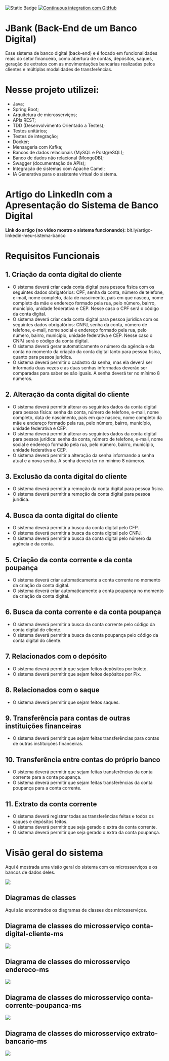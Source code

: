 ![Static Badge](https://img.shields.io/badge/java-21)  [![Continuous integration com GitHub](https://github.com/joseeliomar/banco-digital/actions/workflows/docker-publish.yml/badge.svg)](https://github.com/joseeliomar/banco-digital/actions/workflows/docker-publish.yml)

# JBank (Back-End de um Banco Digital)

Esse sistema de banco digital (back-end) e é focado em funcionalidades reais do setor financeiro, como abertura de contas, depósitos, saques, geração de extratos com as movimentações bancárias realizadas pelos clientes e múltiplas modalidades de transferências.

# Nesse projeto utilizei:

- Java;
- Spring Boot;
- Arquitetura de microsserviços;
- APIs REST;
- TDD (Desenvolvimento Orientado a Testes);
- Testes unitários;
- Testes de integração;
- Docker;
- Mensageria com Kafka;
- Bancos de dados relacionais (MySQL e PostgreSQL);
- Banco de dados não relacional (MongoDB);
- Swagger (documentação de APIs);
- Integração de sistemas com Apache Camel;
- IA Generativa para o assistente virtual do sistema.

# Artigo do LinkedIn com a Apresentação do Sistema de Banco Digital

**Link do artigo (no vídeo mostro o sistema funcionando):** bit.ly/artigo-linkedin-meu-sistema-banco

# Requisitos Funcionais
## 1. Criação da conta digital do cliente
- O sistema deverá criar cada conta digital para pessoa física com os seguintes dados obrigatórios: CPF, senha da conta, número de telefone, e-mail, nome completo, data de nascimento, país em que nasceu, nome completo da mãe e endereço formado pela rua, pelo número, bairro, município, unidade federativa e CEP. Nesse caso o CPF será o código da conta digital.
- O sistema deverá criar cada conta digital para pessoa jurídica com os seguintes dados obrigatórios: CNPJ, senha da conta, número de telefone, e-mail, nome social e endereço formado pela rua, pelo número, bairro, município, unidade federativa e CEP. Nesse caso o CNPJ será o código da conta digital.
- O sistema deverá gerar automaticamente o número da agência e da conta no momento da criação da conta digital tanto para pessoa física, quanto para pessoa jurídica.
- O sistema deverá permitir o cadastro da senha, mas ela deverá ser informada duas vezes e as duas senhas informadas deverão ser comparadas para saber se são iguais. A senha deverá ter no mínimo 8 números.

## 2. Alteração da conta digital do cliente

- O sistema deverá permitir alterar os seguintes dados da conta digital para pessoa física: senha da conta, número de telefone, e-mail, nome completo, data de nascimento, país em que nasceu, nome completo da mãe e endereço formado pela rua, pelo número, bairro, município, unidade federativa e CEP.
- O sistema deverá permitir alterar os seguintes dados da conta digital para pessoa jurídica: senha da conta, número de telefone, e-mail, nome social e endereço formado pela rua, pelo número, bairro, município, unidade federativa e CEP.
- O sistema deverá permitir a alteração da senha informando a senha atual e a nova senha. A senha deverá ter no mínimo 8 números.
  
## 3. Exclusão da conta digital do cliente
- O sistema deverá permitir a remoção da conta digital para pessoa física.
- O sistema deverá permitir a remoção da conta digital para pessoa jurídica.

## 4. Busca da conta digital do cliente
- O sistema deverá permitir a busca da conta digital pelo CFP.
- O sistema deverá permitir a busca da conta digital pelo CNPJ.
- O sistema deverá permitir a busca da conta digital pelo número da agência e da conta.
  
## 5. Criação da conta corrente e da conta poupança
- O sistema deverá criar automaticamente a conta corrente no momento da criação da conta digital.
- O sistema deverá criar automaticamente a conta poupança no momento da criação da conta digital.
  
## 6. Busca da conta corrente e da conta poupança
- O sistema deverá permitir a busca da conta corrente pelo código da conta digital do cliente.
- O sistema deverá permitir a busca da conta poupança pelo código da conta digital do cliente.
  
## 7. Relacionados com o depósito
- O sistema deverá permitir que sejam feitos depósitos por boleto.
- O sistema deverá permitir que sejam feitos depósitos por Pix.
  
## 8. Relacionados com o saque
- O sistema deverá permitir que sejam feitos saques.
  
## 9. Transferência para contas de outras instituições financeiras
- O sistema deverá permitir que sejam feitas transferências para contas de outras instituições financeiras.
  
## 10. Transferência entre contas do próprio banco
- O sistema deverá permitir que sejam feitas transferências da conta corrente para a conta poupança.
- O sistema deverá permitir que sejam feitas transferências da conta poupança para a conta corrente.
  
## 11. Extrato da conta corrente
- O sistema deverá registrar todas as transferências feitas e todos os saques e depósitos feitos.
- O sistema deverá permitir que seja gerado o extra da conta corrente.
- O sistema deverá permitir que seja gerado o extra da conta poupança.

# Visão geral do sistema
Aqui é mostrada uma visão geral do sistema com os microsserviços e os bancos de dados deles.

<img src="/imagens-para-o-readme/Visão geral do sistema.png">

## Diagramas de classes

Aqui são encontrados os diagramas de classes dos microsserviços.

## Diagrama de classes do microsserviço conta-digital-cliente-ms

<img src="/imagens-para-o-readme/Diagrama de classes do microsserviço conta-digital-cliente-ms.png">

## Diagrama de classes do microsserviço endereco-ms

<img src="/imagens-para-o-readme/Diagrama de classes do microsserviço endereco-ms.png">

## Diagrama de classes do microsserviço conta-corrente-poupanca-ms

<img src="/imagens-para-o-readme/Diagrama de classes do microsserviço conta-corrente-poupanca-ms.png">

## Diagrama de classes do microsserviço extrato-bancario-ms

<img src="/imagens-para-o-readme/Diagrama de classes do microsserviço extrato-bancario-ms.png">

